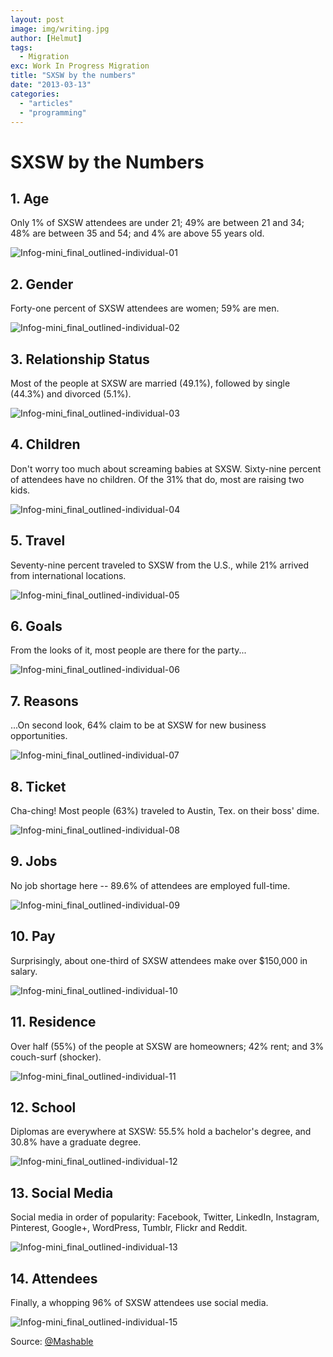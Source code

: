 ```yaml
---
layout: post
image: img/writing.jpg
author: [Helmut]
tags:
  - Migration
exc: Work In Progress Migration
title: "SXSW by the numbers"
date: "2013-03-13"
categories: 
  - "articles"
  - "programming"
---
```


# SXSW by the Numbers

## 1\. Age

Only 1% of SXSW attendees are under 21; 49% are between 21 and 34; 48% are between 35 and 54; and 4% are above 55 years old.

![Infog-mini_final_outlined-individual-01](images/InfoG-mini_Final_outlined-individual-01.jpg)

## 2\. Gender

Forty-one percent of SXSW attendees are women; 59% are men.

![Infog-mini_final_outlined-individual-02](images/InfoG-mini_Final_outlined-individual-02.jpg)

## 3\. Relationship Status

Most of the people at SXSW are married (49.1%), followed by single (44.3%) and divorced (5.1%).

![Infog-mini_final_outlined-individual-03](images/InfoG-mini_Final_outlined-individual-03.jpg)

## 4\. Children

Don't worry too much about screaming babies at SXSW. Sixty-nine percent of attendees have no children. Of the 31% that do, most are raising two kids.

![Infog-mini_final_outlined-individual-04](images/InfoG-mini_Final_outlined-individual-04.jpg)

## 5\. Travel

Seventy-nine percent traveled to SXSW from the U.S., while 21% arrived from international locations.

![Infog-mini_final_outlined-individual-05](images/InfoG-mini_Final_outlined-individual-05.jpg)

## 6\. Goals

From the looks of it, most people are there for the party...

![Infog-mini_final_outlined-individual-06](images/InfoG-mini_Final_outlined-individual-06.jpg)

## 7\. Reasons

...On second look, 64% claim to be at SXSW for new business opportunities.

![Infog-mini_final_outlined-individual-07](images/InfoG-mini_Final_outlined-individual-07.jpg)

## 8\. Ticket

Cha-ching! Most people (63%) traveled to Austin, Tex. on their boss' dime.

![Infog-mini_final_outlined-individual-08](images/InfoG-mini_Final_outlined-individual-08.jpg)

## 9\. Jobs

No job shortage here -- 89.6% of attendees are employed full-time.

![Infog-mini_final_outlined-individual-09](images/InfoG-mini_Final_outlined-individual-09.jpg)

## 10\. Pay

Surprisingly, about one-third of SXSW attendees make over $150,000 in salary.

![Infog-mini_final_outlined-individual-10](images/InfoG-mini_Final_outlined-individual-10.jpg)

## 11\. Residence

Over half (55%) of the people at SXSW are homeowners; 42% rent; and 3% couch-surf (shocker).

![Infog-mini_final_outlined-individual-11](images/InfoG-mini_Final_outlined-individual-11.jpg)

## 12\. School

Diplomas are everywhere at SXSW: 55.5% hold a bachelor's degree, and 30.8% have a graduate degree.

![Infog-mini_final_outlined-individual-12](images/InfoG-mini_Final_outlined-individual-12.jpg)

## 13\. Social Media

Social media in order of popularity: Facebook, Twitter, LinkedIn, Instagram, Pinterest, Google+, WordPress, Tumblr, Flickr and Reddit.

![Infog-mini_final_outlined-individual-13](images/InfoG-mini_Final_outlined-individual-13.jpg)

## 14\. Attendees

Finally, a whopping 96% of SXSW attendees use social media.

![Infog-mini_final_outlined-individual-15](images/InfoG-mini_Final_outlined-individual-15.jpg)

Source: [@Mashable](http://mashable.com/2013/03/08/sxsw-by-the-numbers/ "Mashable")
